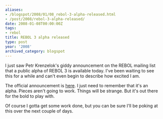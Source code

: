 ```yaml
---
aliases:
- /blogspot/2008/01/08_rebol-3-alpha-released.html
- /post/2008/rebol-3-alpha-released/
date: 2008-01-08T00:00:00Z
tags:
- rebol
title: REBOL 3 alpha released
type: post
year: '2008'
archived_category: blogspot
---
```

I just saw Petr Krenzelok's giddy announcement on the REBOL mailing list that a public alpha of REBOL 3 is available today. I've been waiting to see this for a while and can't even begin to describe how excited I am. 
<!-- TEASER_END -->

The official announcement is <a href="http://www.rebol.com/article/0347.html">here</a>. I just need to remember that it's an alpha. Pieces aren't going to work. Things will be strange. But it's out there for the bold to play with.

Of course I gotta get some work done, but you can be sure I'll be poking at this over the next couple of days.
